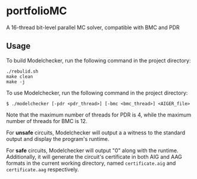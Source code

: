 # portfolioMC
A 16-thread bit-level parallel MC solver, compatible with BMC and PDR

## Usage
To build Modelchecker, run the following command in the project directory:

```
./rebulid.sh
make clean
make -j
```

To use Modelchecker, run the following command in the project directory:

```
$ ./modelchecker [-pdr <pdr_thread>] [-bmc <bmc_thread>] <AIGER_file> 
```

Note that the maximum number of threads for PDR is 4, while the maximum number of threads for BMC is 12.

For **unsafe** circuits, Modelchecker will output a a witness to the standard output and display the program's runtime. 

For **safe** circuits, Modelchecker will output "0" along with the runtime. Additionally, it will generate the circuit's certificate in both AIG and AAG formats in the current working directory, named `certificate.aig` and `certificate.aag` respectively.


<!-- ## Result
We conducted experiments on the benchmarks from the HWMCC competitions in 2015, 2017, and 2020. In the table below, *4thread* denotes a 4-thread parallel portfolio PDR, *4thread_acc* indicates the use of assumption-core consistency heuristics in the *4thread* PDR method, and *igl* and *abc* are the two leading contemporary open-source model checkers.
|    HWMCC2015   |   SAT   |  UNSAT  |  ALL    |
| :------------: | :-----: | :-----: | :-----: |
|    4thread     | 74      |  199    |   273   |
|   4thread-acc  |   79    |    197  |   276   |
| 4thread-acc-debug |   79    |    197  |   276   |
|   IGOODLEMMA   | 76      |   203   |  279    |
|    ABC         | 68      |   198   |   266   |

|    HWMCC2017   |   SAT   |  UNSAT  |  ALL    |
| :------------: | :-----: | :-----: | :-----: |
|    4thread     | 38      |  88    |   126   |
|   4thread-acc  |   39    |    86  |   125   |
| 4thread-acc-debug |   38    |    87  |   125   |
|   IGOODLEMMA   | 37      |   87   |  124    |
|    ABC         | 39      |   91   |   130   |

|    HWMCC2020   |   SAT   |  UNSAT  |  ALL    |
| :------------: | :-----: | :-----: | :-----: |
|    4thread     | 30      |  202    |   232   |
|   4thread-acc  |   34    |    203  |   237   |
| 4thread-acc-debug |   39    |    204  |   243   |
|   IGOODLEMMA   | 33      |   195   |  228    |
|    ABC         | 27      |   191   |   218   | -->

